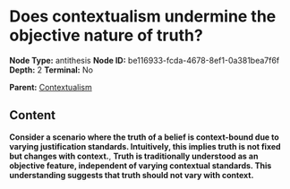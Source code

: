 # Does contextualism undermine the objective nature of truth?

**Node Type:** antithesis
**Node ID:** be116933-fcda-4678-8ef1-0a381bea7f6f
**Depth:** 2
**Terminal:** No

**Parent:** [Contextualism](contextualism.md)

## Content

**Consider a scenario where the truth of a belief is context-bound due to varying justification standards. Intuitively, this implies truth is not fixed but changes with context.**, **Truth is traditionally understood as an objective feature, independent of varying contextual standards. This understanding suggests that truth should not vary with context.**
